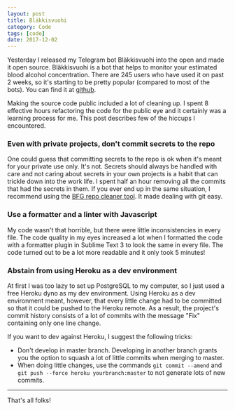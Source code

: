 ```yaml
---
layout: post
title: Bläkkisvuohi
category: Code
tags: [code]
date: 2017-12-02
---
```


Yesterday I released my Telegram bot Bläkkisvuohi into the open and made it open source. Bläkkisvuohi is a bot that helps to monitor your estimated blood alcohol concentration. There are 245 users who have used it on past 2 weeks, so it's starting to be pretty popular (compared to most of the bots). You can find it at [github](https://github.com/ultsi/blakkisvuohi). 

Making the source code public included a lot of cleaning up. I spent 8 effective hours refactoring the code for the public eye and it certainly was a learning process for me. This post describes few of the hiccups I encountered.

### Even with private projects, don't commit secrets to the repo

One could guess that committing secrets to the repo is ok when it's meant for your private use only. It's not. Secrets should always be handled with care and not caring about secrets in your own projects is a habit that can trickle down into the work life. I spent half an hour removing all the commits that had the secrets in them. If you ever end up in the same situation, I recommend using the [BFG repo cleaner tool](https://rtyley.github.io/bfg-repo-cleaner/). It made dealing with git easy.

### Use a formatter and a linter with Javascript

My code wasn't that horrible, but there were little inconsistencies in every file. The code quality in my eyes increased a lot when I formatted the code with a formatter plugin in Sublime Text 3 to look the same in every file. The code turned out to be a lot more readable and it only took 5 minutes!

### Abstain from using Heroku as a dev environment

At first I was too lazy to set up PostgreSQL to my computer, so I just used a free Heroku dyno as my dev environment. Using Heroku as a dev environment meant, however, that every little change had to be committed so that it could be pushed to the Heroku remote. As a result, the project's commit history consists of a lot of commits with the message "Fix" containing only one line change.

If you want to dev against Heroku, I suggest the following tricks:

* Don't develop in master branch. Developing in another branch grants you the option to squash a lot of little commits when merging to master.
* When doing little changes, use the commands `git commit --amend` and `git push --force heroku yourbranch:master` to not generate lots of new commits.

<hr>

That's all folks!